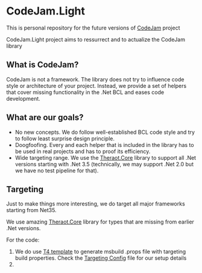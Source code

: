 # CodeJam.Light
This is personal repository for the future versions of [CodeJam](https://github.com/rsdn/CodeJam) project

CodeJam.Light project aims to ressurrect and to actualize the CodeJam library

## What is CodeJam?
CodeJam is not a framework. The library does not try to influence code style
or architecture of your project. Instead, we provide a set of helpers that
cover missing functionality in the .Net BCL and eases code development.

## What are our goals?

* No new concepts. We do follow well-established BCL code style and try
to follow least surprise design principle.
* Doogfoofing. Every and each helper that is included in the library
has to be used in real projects and has to proof its efficiency.
* Wide targeting range. We use the [Theraot.Core](https://github.com/theraot/Theraot/) library to
support all .Net versions starting with .Net 3.5
(technically, we may support .Net 2.0 but we have no test pipeline for that).

## Targeting

Just to make things more interesting, we do target all major frameworks starting from Net35.

We use amazing [Theraot.Core](https://github.com/theraot/Theraot/) library for types 
that are missing from earlier .Net versions.

For the code:
1. We do use [T4 template](build/Props/CodeJam.Targeting.tt) to generate msbuild .props file with targeting build properties.
   Check the [Targeting Config](build/Props/CodeJam.Targeting.Config.ttinclude) file for our setup details
1. 


